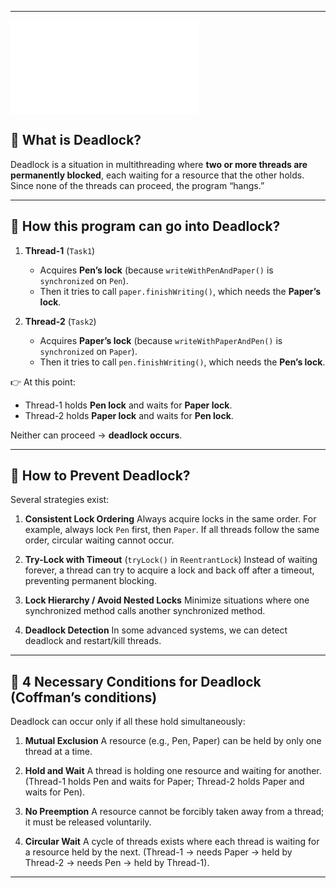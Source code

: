 
---
![example](../DeadLock/DeadLockExample.java)

## 🔹 What is Deadlock?

Deadlock is a situation in multithreading where **two or more threads are permanently blocked**, each waiting for a resource that the other holds.
Since none of the threads can proceed, the program “hangs.”

---

## 🔹 How this program can go into Deadlock?

1. **Thread-1** (`Task1`)

   * Acquires **Pen’s lock** (because `writeWithPenAndPaper()` is `synchronized` on `Pen`).
   * Then it tries to call `paper.finishWriting()`, which needs the **Paper’s lock**.

2. **Thread-2** (`Task2`)

   * Acquires **Paper’s lock** (because `writeWithPaperAndPen()` is `synchronized` on `Paper`).
   * Then it tries to call `pen.finishWriting()`, which needs the **Pen’s lock**.

👉 At this point:

* Thread-1 holds **Pen lock** and waits for **Paper lock**.
* Thread-2 holds **Paper lock** and waits for **Pen lock**.

Neither can proceed → **deadlock occurs**.

---

## 🔹 How to Prevent Deadlock?

Several strategies exist:

1. **Consistent Lock Ordering**
   Always acquire locks in the same order. For example, always lock `Pen` first, then `Paper`. If all threads follow the same order, circular waiting cannot occur.

2. **Try-Lock with Timeout** (`tryLock()` in `ReentrantLock`)
   Instead of waiting forever, a thread can try to acquire a lock and back off after a timeout, preventing permanent blocking.

3. **Lock Hierarchy / Avoid Nested Locks**
   Minimize situations where one synchronized method calls another synchronized method.

4. **Deadlock Detection**
   In some advanced systems, we can detect deadlock and restart/kill threads.

---

## 🔹 4 Necessary Conditions for Deadlock (Coffman’s conditions)

Deadlock can occur only if all these hold simultaneously:

1. **Mutual Exclusion**
   A resource (e.g., Pen, Paper) can be held by only one thread at a time.

2. **Hold and Wait**
   A thread is holding one resource and waiting for another.
   (Thread-1 holds Pen and waits for Paper; Thread-2 holds Paper and waits for Pen).

3. **No Preemption**
   A resource cannot be forcibly taken away from a thread; it must be released voluntarily.

4. **Circular Wait**
   A cycle of threads exists where each thread is waiting for a resource held by the next.
   (Thread-1 → needs Paper → held by Thread-2 → needs Pen → held by Thread-1).

---